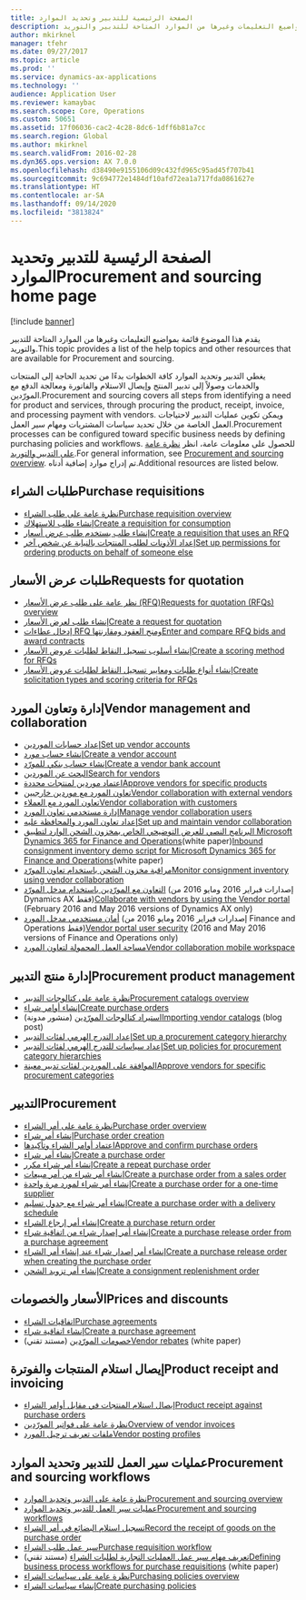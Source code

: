 ```yaml
---
title: الصفحة الرئيسية للتدبير وتحديد الموارد
description: يقدم هذا الموضوع قائمة بمواضيع التعليمات وغيرها من الموارد المتاحة للتدبير والتوريد.
author: mkirknel
manager: tfehr
ms.date: 09/27/2017
ms.topic: article
ms.prod: ''
ms.service: dynamics-ax-applications
ms.technology: ''
audience: Application User
ms.reviewer: kamaybac
ms.search.scope: Core, Operations
ms.custom: 50651
ms.assetid: 17f06036-cac2-4c28-8dc6-1dff6b81a7cc
ms.search.region: Global
ms.author: mkirknel
ms.search.validFrom: 2016-02-28
ms.dyn365.ops.version: AX 7.0.0
ms.openlocfilehash: d38490e9155106d09c432fd965c95ad45f707b41
ms.sourcegitcommit: 9c694772e1484df10afd72ea1a717fda0861627e
ms.translationtype: HT
ms.contentlocale: ar-SA
ms.lasthandoff: 09/14/2020
ms.locfileid: "3813824"
---
```

# <a name="procurement-and-sourcing-home-page"></a><span data-ttu-id="64b1c-103">الصفحة الرئيسية للتدبير وتحديد الموارد</span><span class="sxs-lookup"><span data-stu-id="64b1c-103">Procurement and sourcing home page</span></span>

[!include [banner](../includes/banner.md)]

<span data-ttu-id="64b1c-104">يقدم هذا الموضوع قائمة بمواضيع التعليمات وغيرها من الموارد المتاحة للتدبير والتوريد.</span><span class="sxs-lookup"><span data-stu-id="64b1c-104">This topic provides a list of the help topics and other resources that are available for Procurement and sourcing.</span></span>

<span data-ttu-id="64b1c-105">يغطي التدبير وتحديد الموارد كافة الخطوات بدءًا من تحديد الحاجة إلى المنتجات والخدمات وصولاً إلى تدبير المنتج وإيصال الاستلام والفاتورة ومعالجة الدفع مع المورّدين.</span><span class="sxs-lookup"><span data-stu-id="64b1c-105">Procurement and sourcing covers all steps from identifying a need for product and services, through procuring the product, receipt, invoice, and processing payment with vendors.</span></span> <span data-ttu-id="64b1c-106">ويمكن تكوين عمليات التدبير لاحتياجات العمل الخاصة من خلال تحديد سياسات المشتريات ومهام سير العمل.</span><span class="sxs-lookup"><span data-stu-id="64b1c-106">Procurement processes can be configured toward specific business needs by defining purchasing policies and workflows.</span></span> <span data-ttu-id="64b1c-107">للحصول على معلومات عامة، انظر [نظرة عامة على التدبير والتوريد‬](procurement-sourcing-overview.md).</span><span class="sxs-lookup"><span data-stu-id="64b1c-107">For general information, see [Procurement and sourcing overview](procurement-sourcing-overview.md).</span></span> <span data-ttu-id="64b1c-108">تم إدراج موارد إضافية أدناه.</span><span class="sxs-lookup"><span data-stu-id="64b1c-108">Additional resources are listed below.</span></span>

## <a name="purchase-requisitions"></a><span data-ttu-id="64b1c-109">طلبات الشراء</span><span class="sxs-lookup"><span data-stu-id="64b1c-109">Purchase requisitions</span></span>
-   [<span data-ttu-id="64b1c-110">نظرة عامة على طلب الشراء</span><span class="sxs-lookup"><span data-stu-id="64b1c-110">Purchase requisition overview</span></span>](purchase-requisitions-overview.md)
-   [<span data-ttu-id="64b1c-111">إنشاء طلب للاستهلاك</span><span class="sxs-lookup"><span data-stu-id="64b1c-111">Create a requisition for consumption</span></span>](tasks/create-requisition-consumption.md)
-   [<span data-ttu-id="64b1c-112">إنشاء طلب يستخدم طلب عرض أسعار</span><span class="sxs-lookup"><span data-stu-id="64b1c-112">Create a requisition that uses an RFQ</span></span>](tasks/create-requisition-uses-rfq.md)
-   [<span data-ttu-id="64b1c-113">إعداد الأذونات لطلب المنتجات بالنيابة عن شخص آخر</span><span class="sxs-lookup"><span data-stu-id="64b1c-113">Set up permissions for ordering products on behalf of someone else</span></span>](tasks/set-up-permissions-ordering-products.md)

## <a name="requests-for-quotation"></a><span data-ttu-id="64b1c-114">طلبات عرض الأسعار</span><span class="sxs-lookup"><span data-stu-id="64b1c-114">Requests for quotation</span></span>
-   [<span data-ttu-id="64b1c-115">نظر عامة على طلب عرض الأسعار (RFQ)</span><span class="sxs-lookup"><span data-stu-id="64b1c-115">Requests for quotation (RFQs) overview</span></span>](request-quotations.md)
-   [<span data-ttu-id="64b1c-116">إنشاء طلب لعرض الأسعار</span><span class="sxs-lookup"><span data-stu-id="64b1c-116">Create a request for quotation</span></span>](tasks/create-request-quotation.md)
-   [<span data-ttu-id="64b1c-117">إدخال عطاءات RFQ ومنح العقود ومقارنتها</span><span class="sxs-lookup"><span data-stu-id="64b1c-117">Enter and compare RFQ bids and award contracts</span></span>](tasks/enter-compare-rfq-bids-award-contracts.md)
-   [<span data-ttu-id="64b1c-118">إنشاء أسلوب تسجيل النقاط لطلبات عروض الأسعار</span><span class="sxs-lookup"><span data-stu-id="64b1c-118">Create a scoring method for RFQs</span></span>](tasks/create-scoring-method-rfqs.md)
-   [<span data-ttu-id="64b1c-119">إنشاء أنواع طلبات ومعايير تسجيل النقاط‬ لطلبات عروض الأسعار</span><span class="sxs-lookup"><span data-stu-id="64b1c-119">Create solicitation types and scoring criteria for RFQs</span></span>](tasks/create-solicitation-types-scoring-criteria-rfqs.md)

## <a name="vendor-management-and-collaboration"></a><span data-ttu-id="64b1c-120">إدارة وتعاون المورد‬</span><span class="sxs-lookup"><span data-stu-id="64b1c-120">Vendor management and collaboration</span></span>
-   [<span data-ttu-id="64b1c-121">إعداد حسابات الموردين</span><span class="sxs-lookup"><span data-stu-id="64b1c-121">Set up vendor accounts</span></span>](set-up-vendor-accounts.md)
-   [<span data-ttu-id="64b1c-122">إنشاء حساب مورد</span><span class="sxs-lookup"><span data-stu-id="64b1c-122">Create a vendor account</span></span>](tasks/create-vendor-account.md)
-   [<span data-ttu-id="64b1c-123">إنشاء حساب بنكي للمورّد</span><span class="sxs-lookup"><span data-stu-id="64b1c-123">Create a vendor bank account</span></span>](tasks/create-vendor-bank-account.md)
-   [<span data-ttu-id="64b1c-124">البحث عن الموردين</span><span class="sxs-lookup"><span data-stu-id="64b1c-124">Search for vendors</span></span>](tasks/search-vendors.md)
-   [<span data-ttu-id="64b1c-125">اعتماد موردين لمنتجات محددة</span><span class="sxs-lookup"><span data-stu-id="64b1c-125">Approve vendors for specific products</span></span>](tasks/approve-vendors-specific-products.md)
-   [<span data-ttu-id="64b1c-126">تعاون المورد مع موردين خارجيين</span><span class="sxs-lookup"><span data-stu-id="64b1c-126">Vendor collaboration with external vendors</span></span>](vendor-collaboration-work-external-vendors.md)
-   [<span data-ttu-id="64b1c-127">تعاون المورد مع العملاء</span><span class="sxs-lookup"><span data-stu-id="64b1c-127">Vendor collaboration with customers</span></span>](vendor-collaboration-work-customers-dynamics-365-operations.md)
-   [<span data-ttu-id="64b1c-128">إدارة مستخدمي تعاون المورد‬</span><span class="sxs-lookup"><span data-stu-id="64b1c-128">Manage vendor collaboration users</span></span>](manage-vendor-collaboration-users.md)
-   [<span data-ttu-id="64b1c-129">إعداد تعاون المورد والمحافظة عليه</span><span class="sxs-lookup"><span data-stu-id="64b1c-129">Set up and maintain vendor collaboration</span></span>](set-up-maintain-vendor-collaboration.md)
-   <span data-ttu-id="64b1c-130">[البرنامج النصي للعرض التوضيحي الخاص بمخزون الشحن الوارد لتطبيق Microsoft Dynamics 365 for Finance and Operations](https://www.microsoft.com/download/details.aspx?id=101945)(white paper)</span><span class="sxs-lookup"><span data-stu-id="64b1c-130">[Inbound consignment inventory demo script for Microsoft Dynamics 365 for Finance and Operations](https://www.microsoft.com/download/details.aspx?id=101945)(white paper)</span></span>
-   [<span data-ttu-id="64b1c-131">مراقبة مخزون الشحن باستخدام تعاون المورّد</span><span class="sxs-lookup"><span data-stu-id="64b1c-131">Monitor consignment inventory using vendor collaboration</span></span>](../inventory/tasks/monitor-consignment-inventory-vendor-collaboration.md)
-   <span data-ttu-id="64b1c-132">[التعاون مع المورّدين باستخدام مدخل المورّد](collaborate-vendors-vendor-portal.md)  (إصدارات فبراير 2016 ومايو 2016 من Dynamics AX فقط)</span><span class="sxs-lookup"><span data-stu-id="64b1c-132">[Collaborate with vendors by using the Vendor portal](collaborate-vendors-vendor-portal.md)  (February 2016 and May 2016 versions of Dynamics AX only)</span></span>
-   <span data-ttu-id="64b1c-133">[أمان مستخدمي مدخل المورد](configure-security-vendor-portal-users.md) (إصدارات فبراير 2016 ومايو 2016 من Finance and Operations فقط)</span><span class="sxs-lookup"><span data-stu-id="64b1c-133">[Vendor portal user security](configure-security-vendor-portal-users.md) (2016 and May 2016 versions of Finance and Operations only)</span></span>
-   [<span data-ttu-id="64b1c-134">مساحة العمل المحمولة لتعاون المورد</span><span class="sxs-lookup"><span data-stu-id="64b1c-134">Vendor collaboration mobile workspace</span></span>](vendor-collaboration-mobile-workspace.md)

## <a name="procurement-product-management"></a><span data-ttu-id="64b1c-135">إدارة منتج التدبير</span><span class="sxs-lookup"><span data-stu-id="64b1c-135">Procurement product management</span></span>
-   [<span data-ttu-id="64b1c-136">نظرة عامة على كتالوجات التدبير</span><span class="sxs-lookup"><span data-stu-id="64b1c-136">Procurement catalogs overview</span></span>](procurement-catalogs.md)
-   [<span data-ttu-id="64b1c-137">إنشاء أوامر شراء</span><span class="sxs-lookup"><span data-stu-id="64b1c-137">Create purchase orders</span></span>](tasks/create-procurement-catalog.md)
-   <span data-ttu-id="64b1c-138">[استيراد كتالوجات المورّدين](https://blogs.msdn.microsoft.com/dynamicsaxscm/2016/05/25/vendor-catalogs-in-dynamics-ax/) (منشور مدونة)</span><span class="sxs-lookup"><span data-stu-id="64b1c-138">[Importing vendor catalogs](https://blogs.msdn.microsoft.com/dynamicsaxscm/2016/05/25/vendor-catalogs-in-dynamics-ax/) (blog post)</span></span>
-   [<span data-ttu-id="64b1c-139">إعداد التدرج الهرمي لفئات التدبير</span><span class="sxs-lookup"><span data-stu-id="64b1c-139">Set up a procurement category hierarchy</span></span>](tasks/set-up-procurement-category-hierarchy.md)
-   [<span data-ttu-id="64b1c-140">إعداد سياسات للتدرج الهرمي لفئات التدبير</span><span class="sxs-lookup"><span data-stu-id="64b1c-140">Set up policies for procurement category hierarchies</span></span>](tasks/set-up-policies-procurement-category-hierarchies.md)
-   [<span data-ttu-id="64b1c-141">الموافقة على الموردين لفئات تدبير معينة</span><span class="sxs-lookup"><span data-stu-id="64b1c-141">Approve vendors for specific procurement categories</span></span>](tasks/approve-vendors-specific-procurement-categories.md)

## <a name="procurement"></a><span data-ttu-id="64b1c-142">التدبير</span><span class="sxs-lookup"><span data-stu-id="64b1c-142">Procurement</span></span>
-   [<span data-ttu-id="64b1c-143">نظرة عامة على أمر الشراء</span><span class="sxs-lookup"><span data-stu-id="64b1c-143">Purchase order overview</span></span>](purchase-order-overview.md)
-   [<span data-ttu-id="64b1c-144">إنشاء أمر شراء</span><span class="sxs-lookup"><span data-stu-id="64b1c-144">Purchase order creation</span></span>](purchase-order-creation.md)
-   [<span data-ttu-id="64b1c-145">اعتماد أوامر الشراء وتأكيدها</span><span class="sxs-lookup"><span data-stu-id="64b1c-145">Approve and confirm purchase orders</span></span>](purchase-order-approval-confirmation.md)
-   [<span data-ttu-id="64b1c-146">إنشاء أمر شراء</span><span class="sxs-lookup"><span data-stu-id="64b1c-146">Create a purchase order</span></span>](tasks/create-purchase-order.md)
-   [<span data-ttu-id="64b1c-147">إنشاء أمر شراء مكرر</span><span class="sxs-lookup"><span data-stu-id="64b1c-147">Create a repeat purchase order</span></span>](tasks/create-repeat-purchase-order.md)
-   [<span data-ttu-id="64b1c-148">إنشاء أمر شراء من أمر مبيعات</span><span class="sxs-lookup"><span data-stu-id="64b1c-148">Create a purchase order from a sales order</span></span>](../sales-marketing/tasks/create-purchase-order-sales-order.md)
-   [<span data-ttu-id="64b1c-149">إنشاء أمر شراء لمورد مرة واحدة</span><span class="sxs-lookup"><span data-stu-id="64b1c-149">Create a purchase order for a one-time supplier</span></span>](tasks/create-purchase-order-one-time-supplier.md)
-   [<span data-ttu-id="64b1c-150">إنشاء أمر شراء مع جدول تسليم</span><span class="sxs-lookup"><span data-stu-id="64b1c-150">Create a purchase order with a delivery schedule</span></span>](tasks/create-purchase-order-delivery-schedule.md)
-   [<span data-ttu-id="64b1c-151">إنشاء أمر إرجاع الشراء</span><span class="sxs-lookup"><span data-stu-id="64b1c-151">Create a purchase return order</span></span>](tasks/create-purchase-return-order.md)
-   [<span data-ttu-id="64b1c-152">إنشاء أمر إصدار شراء من اتفاقية شراء</span><span class="sxs-lookup"><span data-stu-id="64b1c-152">Create a purchase release order from a purchase agreement</span></span>](tasks/create-purchase-release-order-purchase-agreement.md)
-   [<span data-ttu-id="64b1c-153">إنشاء أمر إصدار شراء عند إنشاء أمر الشراء</span><span class="sxs-lookup"><span data-stu-id="64b1c-153">Create a purchase release order when creating the purchase order</span></span>](tasks/create-purchase-release-order-creating-purchase-order.md)
-   [<span data-ttu-id="64b1c-154">إنشاء أمر تزويد الشحن</span><span class="sxs-lookup"><span data-stu-id="64b1c-154">Create a consignment replenishment order</span></span>](../inventory/tasks/create-consignment-replenishment-order.md)

## <a name="prices-and-discounts"></a><span data-ttu-id="64b1c-155">الأسعار والخصومات</span><span class="sxs-lookup"><span data-stu-id="64b1c-155">Prices and discounts</span></span>
-   [<span data-ttu-id="64b1c-156">اتفاقيات الشراء</span><span class="sxs-lookup"><span data-stu-id="64b1c-156">Purchase agreements</span></span>](purchase-agreements.md)
-   [<span data-ttu-id="64b1c-157">إنشاء اتفاقية شراء</span><span class="sxs-lookup"><span data-stu-id="64b1c-157">Create a purchase agreement</span></span>](tasks/create-purchase-agreement.md)
-   <span data-ttu-id="64b1c-158">[خصومات المورّدين](https://mbs.microsoft.com/customersource/northamerica/AX/learning/documentation/white-papers/Vendor_rebates) (مستند تقني)</span><span class="sxs-lookup"><span data-stu-id="64b1c-158">[Vendor rebates](https://mbs.microsoft.com/customersource/northamerica/AX/learning/documentation/white-papers/Vendor_rebates) (white paper)</span></span>

## <a name="product-receipt-and-invoicing"></a><span data-ttu-id="64b1c-159">إيصال استلام المنتجات والفوترة</span><span class="sxs-lookup"><span data-stu-id="64b1c-159">Product receipt and invoicing</span></span>
-   [<span data-ttu-id="64b1c-160">إيصال استلام المنتجات في مقابل أوامر الشراء</span><span class="sxs-lookup"><span data-stu-id="64b1c-160">Product receipt against purchase orders</span></span>](product-receipt-against-purchase-orders.md)
-   [<span data-ttu-id="64b1c-161">نظرة عامة على فواتير المورّدين</span><span class="sxs-lookup"><span data-stu-id="64b1c-161">Overview of vendor invoices</span></span>](../../financials/accounts-payable/vendor-invoices-overview.md)
-   [<span data-ttu-id="64b1c-162">ملفات تعريف ترحيل المورد</span><span class="sxs-lookup"><span data-stu-id="64b1c-162">Vendor posting profiles</span></span>](../../financials/accounts-payable/vendor-posting-profiles.md)

## <a name="procurement-and-sourcing-workflows"></a><span data-ttu-id="64b1c-163">عمليات سير العمل للتدبير وتحديد الموارد</span><span class="sxs-lookup"><span data-stu-id="64b1c-163">Procurement and sourcing workflows</span></span>
-   [<span data-ttu-id="64b1c-164">نظرة عامة على التدبير وتحديد الموارد</span><span class="sxs-lookup"><span data-stu-id="64b1c-164">Procurement and sourcing overview</span></span>](procurement-sourcing-overview.md)
-   [<span data-ttu-id="64b1c-165">عمليات سير العمل للتدبير وتحديد الموارد</span><span class="sxs-lookup"><span data-stu-id="64b1c-165">Procurement and sourcing workflows</span></span>](procurement-sourcing-workflows.md)
-   [<span data-ttu-id="64b1c-166">تسجيل استلام البضائع في أمر الشراء</span><span class="sxs-lookup"><span data-stu-id="64b1c-166">Record the receipt of goods on the purchase order</span></span>](tasks/record-receipt-goods-purchase-order.md)
-   [<span data-ttu-id="64b1c-167">سير عمل طلب الشراء</span><span class="sxs-lookup"><span data-stu-id="64b1c-167">Purchase requisition workflow</span></span>](purchase-requisitions-workflow.md)
-   <span data-ttu-id="64b1c-168">[تعريف مهام سير عمل العمليات التجارية لطلبات الشراء](https://www.microsoft.com/download/details.aspx?id=101821) (مستند تقني)</span><span class="sxs-lookup"><span data-stu-id="64b1c-168">[Defining business process workflows for purchase requisitions](https://www.microsoft.com/download/details.aspx?id=101821) (white paper)</span></span>
-   [<span data-ttu-id="64b1c-169">نظرة عامة على سياسات الشراء</span><span class="sxs-lookup"><span data-stu-id="64b1c-169">Purchasing policies overview</span></span>](purchase-policies.md)
-   [<span data-ttu-id="64b1c-170">إنشاء سياسات الشراء</span><span class="sxs-lookup"><span data-stu-id="64b1c-170">Create purchasing policies</span></span>](tasks/create-purchasing-policies.md)



